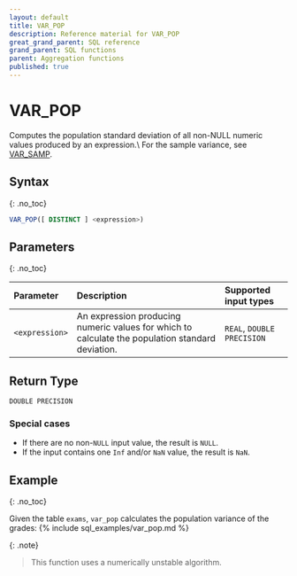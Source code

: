 ```yaml
---
layout: default
title: VAR_POP
description: Reference material for VAR_POP
great_grand_parent: SQL reference
grand_parent: SQL functions
parent: Aggregation functions
published: true
---
```


# VAR\_POP

Computes the population standard deviation of all non-NULL numeric values produced by an expression.\\
For the sample variance, see [VAR_SAMP](variance-samp.md).


## Syntax
{: .no_toc}

```sql
VAR_POP([ DISTINCT ] <expression>)
```
## Parameters 
{: .no_toc}

| Parameter | Description               | Supported input types |
| :--------- | :----------------------------------- | :--------|
| `<expression>`  | An expression producing numeric values for which to calculate the population standard deviation. | `REAL`, `DOUBLE PRECISION` <!-- Any numeric type-->|

## Return Type
`DOUBLE PRECISION` <!--for `REAL` and `DOUBLE PRECISION` input types.-->
<!-- `NUMERIC` for serial and `NUMERIC` input types (not yet supported)-->

### Special cases
- If there are no non-`NULL` input value, the result is `NULL`.
- If the input contains one `Inf` and/or `NaN` value, the result is `NaN`.

## Example
{: .no_toc}

Given the table `exams`, `var_pop` calculates the population variance of the grades:
{% include sql_examples/var_pop.md %}

{: .note}
> This function uses a numerically unstable algorithm.

